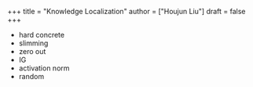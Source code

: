 +++
title = "Knowledge Localization"
author = ["Houjun Liu"]
draft = false
+++

-   hard concrete
-   slimming
-   zero out
-   IG
-   activation norm
-   random
